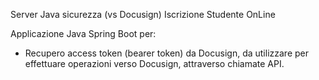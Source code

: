 Server Java sicurezza (vs Docusign) Iscrizione Studente OnLine

Applicazione Java Spring Boot per:
- Recupero access token (bearer token) da Docusign, da utilizzare per effettuare operazioni verso Docusign, attraverso chiamate API. 
